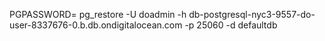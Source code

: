 PGPASSWORD=
pg_restore -U doadmin -h db-postgresql-nyc3-9557-do-user-8337676-0.b.db.ondigitalocean.com -p 25060 -d defaultdb
